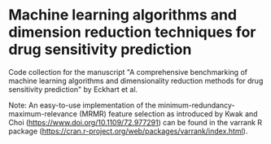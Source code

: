 # Machine learning algorithms and dimension reduction techniques for drug sensitivity prediction
Code collection for the manuscript "A comprehensive benchmarking of machine learning algorithms and dimensionality reduction methods for drug sensitivity prediction" by Eckhart et al.

Note: An easy-to-use implementation of the minimum-redundancy-maximum-relevance (MRMR) feature selection as introduced by Kwak and Choi (https://www.doi.org/10.1109/72.977291) can be found in the varrank R package (https://cran.r-project.org/web/packages/varrank/index.html).
